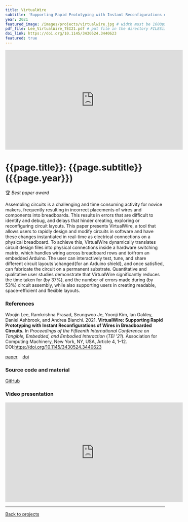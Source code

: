 ```yaml
---
title: VirtualWire
subtitle: 'Supporting Rapid Prototyping with Instant Reconfigurations of Wires in Breadboarded Circuits'
year: 2021
featured_image: /images/projects/virtualwire.jpg # width must be 1600px
pdf_file: Lee_VirtualWire_TEI21.pdf # put file in the directory FILESii
doi_link: https://doi.org/10.1145/3430524.3440623
featured: true
---
```


<iframe width="560" height="315" src="https://www.youtube.com/embed/vWRRjfUocuw" frameborder="0" allow="accelerometer; autoplay; clipboard-write; encrypted-media; gyroscope; picture-in-picture" allowfullscreen></iframe>

<!-- DO NOT CHANGE MANUALLY -->

# {{page.title}}: {{page.subtitle}} ({{page.year}})

🏆 _Best paper award_

Assembling circuits is a challenging and time consuming activity for novice makers, frequently resulting in incorrect placements of wires and components into breadboards. This results in errors that are difficult to identify and debug, and delays that hinder creating, exploring or reconfiguring circuit layouts. This paper presents VirtualWire, a tool that allows users to rapidly design and modify circuits in software and have these changes instantiated in real-time as electrical connections on a physical breadboard. To achieve this, VirtualWire dynamically translates circuit design files into physical connections inside a hardware switching matrix, which handles wiring across breadboard rows and to/from an embedded Arduino. The user can interactively test, tune, and share different circuit layouts \changed{for an Arduino shield}, and once satisfied, can fabricate the circuit on a permanent substrate. Quantitative and qualitative user studies demonstrate that VirtualWire significantly reduces the time taken for (by 37%), and the number of errors made during (by 53%) circuit assembly, while also supporting users in creating readable, space-efficient and flexible layouts.

### References

Woojin Lee, Ramkrishna Prasad, Seungwoo Je, Yoonji Kim, Ian Oakley, Daniel Ashbrook, and Andrea Bianchi. 2021. **VirtualWire: Supporting Rapid Prototyping with Instant Reconfigurations of Wires in Breadboarded Circuits.** In <i>Proceedings of the Fifteenth International Conference on Tangible, Embedded, and Embodied Interaction</i> (_TEI '21_). Association for Computing Machinery, New York, NY, USA, Article 4, 1–12. DOI:https://doi.org/10.1145/3430524.3440623

<!-- DO NOT CHANGE MANUALLY -->

<a href="{{ site.url }}/files/{{ page.year }}/{{ page.pdf_file }}" target="_blank">paper</a>&nbsp;&nbsp;&nbsp;
<a href="{{ page.doi_link }}" target="_blank">doi</a>

### Source code and material

[GitHub](https://github.com/makinteractlab/VirtualWire)

### Video presentation

<iframe width="560" height="315" src="https://www.youtube.com/embed/y9QzhTt-I_s" frameborder="0" allow="accelerometer; autoplay; clipboard-write; encrypted-media; gyroscope; picture-in-picture" allowfullscreen></iframe>

---

<a href="/index.html" class="button button--large">Back to projects</a>
